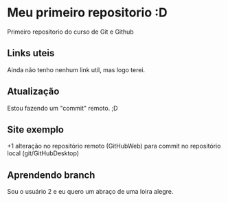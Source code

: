 # Meu primeiro repositorio :D
Primeiro repositorio do curso de Git e Github

## Links uteis
Ainda não tenho nenhum link util, mas logo terei.   

## Atualização
Estou fazendo um "commit" remoto. ;D

## Site exemplo
+1 alteração no repositório remoto (GitHubWeb) para commit no repositório local (git/GitHubDesktop)
## Aprendendo branch
Sou o usuário 2 e eu quero um abraço de uma loira alegre.
